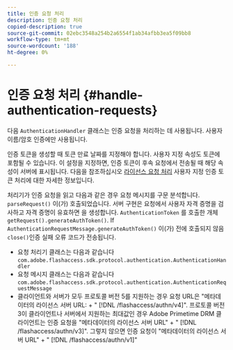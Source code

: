```yaml
---
title: 인증 요청 처리
description: 인증 요청 처리
copied-description: true
source-git-commit: 02ebc3548a254b2a6554f1ab34afbb3ea5f09bb8
workflow-type: tm+mt
source-wordcount: '188'
ht-degree: 0%

---
```


# 인증 요청 처리 {#handle-authentication-requests}

다음 `AuthenticationHandler` 클래스는 인증 요청을 처리하는 데 사용됩니다. 사용자 이름/암호 인증에만 사용됩니다.

인증 토큰을 생성할 때 토큰 만료 날짜를 지정해야 합니다. 사용자 지정 속성도 토큰에 포함될 수 있습니다. 이 설정을 지정하면, 인증 토큰이 후속 요청에서 전송될 때 해당 속성이 서버에 표시됩니다. 다음을 참조하십시오 [라이선스 요청 처리](../../protecting-content/implementing-the-license-server/handling-license-reqs/license-handling-classes.md) 사용자 지정 인증 토큰 처리에 대한 자세한 정보입니다.

처리기가 인증 요청을 읽고 다음과 같은 경우 요청 메시지를 구문 분석합니다. `parseRequest()` 이(가) 호출되었습니다. 서버 구현은 요청에서 사용자 자격 증명을 검사하고 자격 증명이 유효하면 을 생성합니다. `AuthenticationToken` 를 호출한 개체 `getRequest().generateAuthToken()`. If `AuthenticationRequestMessage.generateAuthToken()` 이(가) 전에 호출되지 않음 `close()`인증 실패 오류 코드가 전송됩니다.

* 요청 처리기 클래스는 다음과 같습니다 `com.adobe.flashaccess.sdk.protocol.authentication.AuthenticationHandler`
* 요청 메시지 클래스는 다음과 같습니다 `com.adobe.flashaccess.sdk.protocol.authentication.AuthenticationRequestMessage`
* 클라이언트와 서버가 모두 프로토콜 버전 5를 지원하는 경우 요청 URL은 &quot;메타데이터의 라이선스 서버 URL: + &quot; [!DNL /flashaccess/authn/v4]&quot;. 프로토콜 버전 3이 클라이언트나 서버에서 지원하는 최대값인 경우 Adobe Primetime DRM 클라이언트는 인증 요청을 &quot;메타데이터의 라이선스 서버 URL&quot; + &quot; [!DNL /flashaccess/authn/v3]&quot;. 그렇지 않으면 인증 요청이 &quot;메타데이터의 라이선스 서버 URL&quot; + &quot; [!DNL /flashaccess/authn/v1]&quot;
